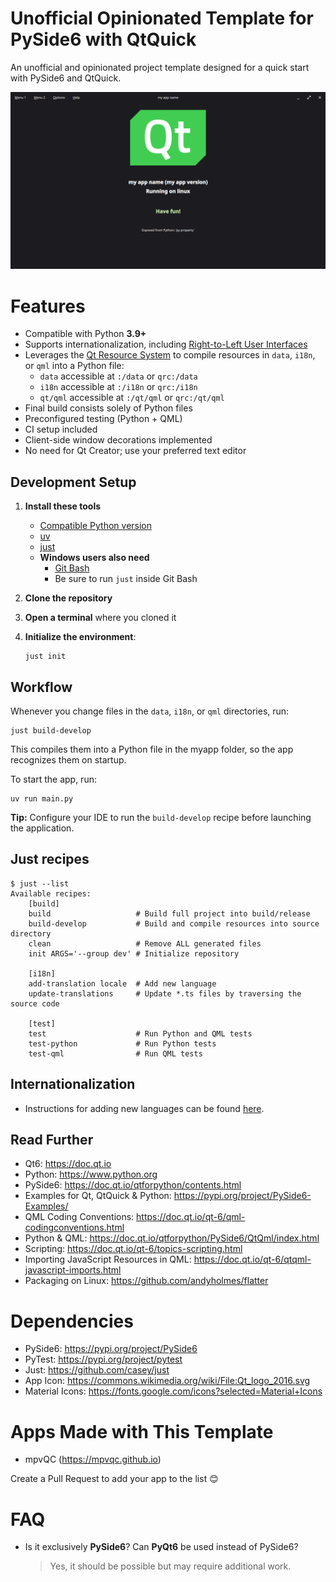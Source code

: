 # Unofficial Opinionated Template for PySide6 with QtQuick

An unofficial and opinionated project template designed for a quick start with PySide6 and QtQuick.

![screenshot](docs/picture.png)

# Features

- Compatible with Python **3.9+**
- Supports internationalization,
  including [Right-to-Left User Interfaces](https://doc.qt.io/qt-6/qtquick-positioning-righttoleft.html)
- Leverages the [Qt Resource System](https://doc.qt.io/qt-6/resources.html) to compile resources in `data`, `i18n`, or
  `qml` into a Python file:
  - `data` accessible at `:/data` or `qrc:/data`
  - `i18n` accessible at `:/i18n` or `qrc:/i18n`
  - `qt/qml` accessible at `:/qt/qml` or `qrc:/qt/qml`
- Final build consists solely of Python files
- Preconfigured testing (Python + QML)
- CI setup included
- Client-side window decorations implemented
- No need for Qt Creator; use your preferred text editor

## Development Setup

1. **Install these tools**

   - [Compatible Python version](https://www.python.org/downloads)
   - [uv](https://github.com/astral-sh/uv)
   - [just](https://github.com/casey/just)
   - **Windows users also need**
     - [Git Bash](https://git-scm.com/downloads)
     - Be sure to run `just` inside Git Bash

2. **Clone the repository**

3. **Open a terminal** where you cloned it

4. **Initialize the environment**:

   ```shell
   just init
   ```
   
## Workflow

Whenever you change files in the `data`, `i18n`, or `qml` directories, run:

```shell
just build-develop
```

This compiles them into a Python file in the myapp folder, so the app recognizes them on startup.

To start the app, run:

```shell
uv run main.py
```

**Tip:** Configure your IDE to run the `build-develop` recipe before launching the application.

## Just recipes

```just
$ just --list
Available recipes:
    [build]
    build                   # Build full project into build/release
    build-develop           # Build and compile resources into source directory
    clean                   # Remove ALL generated files
    init ARGS='--group dev' # Initialize repository

    [i18n]
    add-translation locale  # Add new language
    update-translations     # Update *.ts files by traversing the source code

    [test]
    test                    # Run Python and QML tests
    test-python             # Run Python tests
    test-qml                # Run QML tests
```

## Internationalization

- Instructions for adding new languages can be found [here](docs/internationalization.md).

## Read Further

- Qt6: https://doc.qt.io
- Python: https://www.python.org
- PySide6: https://doc.qt.io/qtforpython/contents.html
- Examples for Qt, QtQuick & Python: https://pypi.org/project/PySide6-Examples/
- QML Coding Conventions: https://doc.qt.io/qt-6/qml-codingconventions.html
- Python & QML: https://doc.qt.io/qtforpython/PySide6/QtQml/index.html
- Scripting: https://doc.qt.io/qt-6/topics-scripting.html
- Importing JavaScript Resources in QML: https://doc.qt.io/qt-6/qtqml-javascript-imports.html
- Packaging on Linux: https://github.com/andyholmes/flatter

# Dependencies

- PySide6: https://pypi.org/project/PySide6
- PyTest: https://pypi.org/project/pytest
- Just: https://github.com/casey/just
- App Icon: https://commons.wikimedia.org/wiki/File:Qt_logo_2016.svg
- Material Icons: https://fonts.google.com/icons?selected=Material+Icons

# Apps Made with This Template

- mpvQC (https://mpvqc.github.io)

Create a Pull Request to add your app to the list 😊

# FAQ

- Is it exclusively **PySide6**? Can **PyQt6** be used instead of PySide6?
  > Yes, it should be possible but may require additional work.
